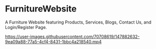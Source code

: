 # FurnitureWebsite
A Furniture Website featuring Products, Services, Blogs, Contact Us, and Login/Register Page.


https://user-images.githubusercontent.com/70708619/147882632-9ea09a88-77a5-4cf4-8431-1bbc4a218540.mp4

